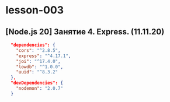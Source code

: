 # lesson-003
## [Node.js 20] Занятие 4. Express. (11.11.20)

```json
  "dependencies": {
    "cors": "^2.8.5",
    "express": "^4.17.1",
    "joi": "^17.4.0",
    "lowdb": "^1.0.0",
    "uuid": "^8.3.2"
  },
  "devDependencies": {
    "nodemon": "2.0.7"
  }
```
